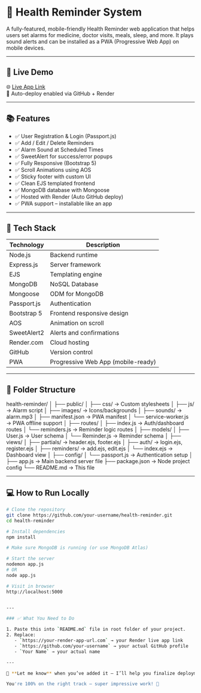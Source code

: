 # 💊 Health Reminder System

A fully-featured, mobile-friendly Health Reminder web application that helps users set alarms for medicine, doctor visits, meals, sleep, and more. It plays sound alerts and can be installed as a PWA (Progressive Web App) on mobile devices.

---

## 🚀 Live Demo

🌐 [Live App Link](https://your-render-app-url.com)  
🔁 Auto-deploy enabled via GitHub + Render

---

## 📚 Features

- ✅ User Registration & Login (Passport.js)
- ✅ Add / Edit / Delete Reminders
- ✅ Alarm Sound at Scheduled Times
- ✅ SweetAlert for success/error popups
- ✅ Fully Responsive (Bootstrap 5)
- ✅ Scroll Animations using AOS
- ✅ Sticky footer with custom UI
- ✅ Clean EJS templated frontend
- ✅ MongoDB database with Mongoose
- ✅ Hosted with Render (Auto GitHub deploy)
- ✅ PWA support – installable like an app

---

## 🧰 Tech Stack

| Technology      | Description                       |
|----------------|-----------------------------------|
| Node.js         | Backend runtime                   |
| Express.js      | Server framework                  |
| EJS             | Templating engine                 |
| MongoDB         | NoSQL Database                    |
| Mongoose        | ODM for MongoDB                   |
| Passport.js     | Authentication                    |
| Bootstrap 5     | Frontend responsive design        |
| AOS             | Animation on scroll               |
| SweetAlert2     | Alerts and confirmations          |
| Render.com      | Cloud hosting                     |
| GitHub          | Version control                   |
| PWA             | Progressive Web App (mobile-ready)|

---

## 📁 Folder Structure

health-reminder/
│
├── public/
│ ├── css/ → Custom stylesheets
│ ├── js/ → Alarm script
│ ├── images/ → Icons/backgrounds
│ ├── sounds/ → alarm.mp3
│ ├── manifest.json → PWA manifest
│ └── service-worker.js → PWA offline support
│
├── routes/
│ ├── index.js → Auth/dashboard routes
│ └── reminders.js → Reminder logic routes
│
├── models/
│ ├── User.js → User schema
│ └── Reminder.js → Reminder schema
│
├── views/
│ ├── partials/ → header.ejs, footer.ejs
│ ├── auth/ → login.ejs, register.ejs
│ ├── reminders/ → add.ejs, edit.ejs
│ └── index.ejs → Dashboard view
│
├── config/
│ └── passport.js → Authentication setup
│
├── app.js → Main backend server file
├── package.json → Node project config
└── README.md → This file


---

## 💻 How to Run Locally

```bash
# Clone the repository
git clone https://github.com/your-username/health-reminder.git
cd health-reminder

# Install dependencies
npm install

# Make sure MongoDB is running (or use MongoDB Atlas)

# Start the server
nodemon app.js
# OR
node app.js

# Visit in browser
http://localhost:5000


---

### ✅ What You Need to Do

1. Paste this into `README.md` file in root folder of your project.
2. Replace:
   - `https://your-render-app-url.com` → your Render live app link
   - `https://github.com/your-username` → your actual GitHub profile
   - `Your Name` → your actual name

---

💬 **Let me know** when you’ve added it — I’ll help you finalize deployment, domain name (optional), and even setup auto-refresh if you want.

You're 100% on the right track — super impressive work! 🚀
